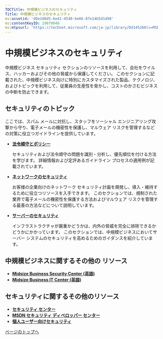 ```yaml
---
TOCTitle: 中規模ビジネスのセキュリティ
Title: 中規模ビジネスのセキュリティ
ms:assetid: 'd0e106d5-6e41-4548-be66-87e14b5d1d98'
ms:contentKeyID: 19870048
ms:mtpsurl: 'https://technet.microsoft.com/ja-jp/library/Dd145268(v=MSDN.10)'
---
```


中規模ビジネスのセキュリティ
============================

中規模ビジネス セキュリティ セクションのリソースを利用して、会社をウイルス、ハッカーおよびその他の脅威から保護してください。 このセクションに記載された、中規模ビジネス向けに特別にカスタマイズされた製品、テクノロジ、およびトピックを利用して、従業員の生産性を脅かし、コストのかさむビジネスの中断を防止できます。

セキュリティのトピック
----------------------

ここでは、スパム メールに対抗し、スタッフをソーシャル エンジニアリング攻撃から守り、電子メールの機密性を保護し、マルウェア リスクを管理するなどの対策に役立つガイドラインを提供しています。

-   [**法令順守とポリシー**](https://technet.microsoft.com/ja-jp/library/0c1dcd7f-aa87-4c12-b2a2-a032cc4cb985(v=MSDN.10))

    セキュリティおよび法令順守の問題を識別・分析し、優先順位を付ける方法を学びます。 詳細情報および定評あるガイドライン プロセスの適用例が記載されています。

-   [**ネットワークのセキュリティ**](https://technet.microsoft.com/ja-jp/library/e707d75b-0d53-4e1f-a4cc-67c6fa0ba2e9(v=MSDN.10))

    お客様の企業向けのネットワーク セキュリティ計画を開発し、導入・維持するために役立つリソースを入手できます。 このセクションでは、規制された業界で電子メールの機密性を保護する方法およびマルウェア リスクを管理する最善の方法などについて説明しています。

-   [**サーバーのセキュリティ**](http://www.microsoft.com/japan/technet/security/midsizebusiness/topics/serversecurity.mspx)

    インフラストラクチャが厳重かどうかは、内外の脅威を完全に排除できるかどうかにかかっています。 このセクションでは、中規模ビジネスにおいてサーバー システムのセキュリティを高めるためのガイダンスを紹介しています。

中規模ビジネスに関するその他の リソース
---------------------------------------

-   [**Midsize Business Security Center (英語)**](http://www.microsoft.com/midsizebusiness/security/overview.mspx)
-   [**Midsize Business IT Center (英語)**](http://www.microsoft.com/midsizebusiness/support-services/information-technology-environment.mspx)

セキュリティに関するその他のリソース
------------------------------------

-   [**セキュリティ センター**](http://www.microsoft.com/japan/security/guidance/default.mspx)
-   [**MSDN セキュリティ ディベロッパー センター**](http://www.microsoft.com/japan/msdn/security/)
-   [**個人ユーザー向けセキュリティ**](http://www.microsoft.com/japan/athome/security/default.mspx)

[](#mainsection)[ページのトップへ](#mainsection)
